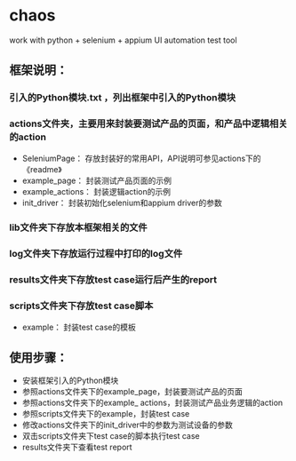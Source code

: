 # chaos
work with python + selenium + appium UI automation test tool

## 框架说明：
### 引入的Python模块.txt ，列出框架中引入的Python模块
### actions文件夹，主要用来封装要测试产品的页面，和产品中逻辑相关的action
* SeleniumPage：
存放封装好的常用API，API说明可参见actions下的《readme》
* example_page：
封装测试产品页面的示例
* example_actions：
封装逻辑action的示例
* init_driver：
封装初始化selenium和appium driver的参数
### lib文件夹下存放本框架相关的文件
### log文件夹下存放运行过程中打印的log文件
### results文件夹下存放test case运行后产生的report
### scripts文件夹下存放test case脚本
* example：
封装test case的模板



## 使用步骤：
* 安装框架引入的Python模块
* 参照actions文件夹下的example_page，封装要测试产品的页面
* 参照actions文件夹下的example_ actions，封装测试产品业务逻辑的action
* 参照scripts文件夹下的example，封装test case
* 修改actions文件夹下的init_driver中的参数为测试设备的参数
* 双击scripts文件夹下test case的脚本执行test case
* results文件夹下查看test report
